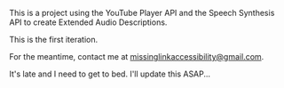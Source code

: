 This is a project using the YouTube Player API and the Speech Synthesis API to create Extended Audio Descriptions. 

This is the first iteration. 

For the meantime, contact me at missinglinkaccessibility@gmail.com.

It's late and I need to get to bed. I'll update this ASAP...

